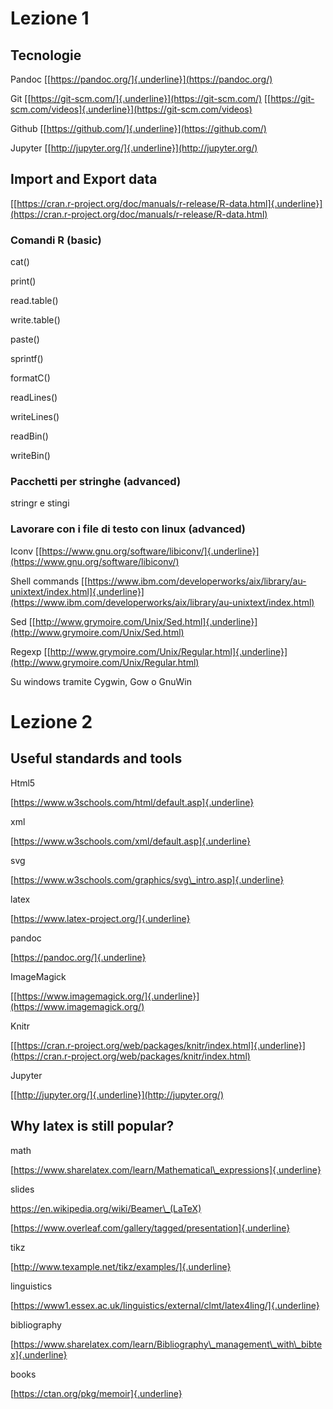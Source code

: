 Lezione 1
=========

Tecnologie 
-----------

Pandoc [[https://pandoc.org/]{.underline}](https://pandoc.org/)

Git [[https://git-scm.com/]{.underline}](https://git-scm.com/)
[[https://git-scm.com/videos]{.underline}](https://git-scm.com/videos)

Github [[https://github.com/]{.underline}](https://github.com/)

Jupyter [[http://jupyter.org/]{.underline}](http://jupyter.org/)

Import and Export data
----------------------

[[https://cran.r-project.org/doc/manuals/r-release/R-data.html]{.underline}](https://cran.r-project.org/doc/manuals/r-release/R-data.html)

### Comandi R (basic)

cat()

print()

read.table()

write.table()

paste()

sprintf()

formatC()

readLines()

writeLines()

readBin()

writeBin()

### Pacchetti per stringhe (advanced)

stringr e stingi

### Lavorare con i file di testo con linux (advanced)

Iconv
[[https://www.gnu.org/software/libiconv/]{.underline}](https://www.gnu.org/software/libiconv/)

Shell commands
[[https://www.ibm.com/developerworks/aix/library/au-unixtext/index.html]{.underline}](https://www.ibm.com/developerworks/aix/library/au-unixtext/index.html)

Sed
[[http://www.grymoire.com/Unix/Sed.html]{.underline}](http://www.grymoire.com/Unix/Sed.html)

Regexp
[[http://www.grymoire.com/Unix/Regular.html]{.underline}](http://www.grymoire.com/Unix/Regular.html)

Su windows tramite Cygwin, Gow o GnuWin

Lezione 2
=========

Useful standards and tools
--------------------------

Html5

[https://www.w3schools.com/html/default.asp]{.underline}

xml

[https://www.w3schools.com/xml/default.asp]{.underline}

svg

[https://www.w3schools.com/graphics/svg\_intro.asp]{.underline}

latex

[https://www.latex-project.org/]{.underline}

pandoc

[https://pandoc.org/]{.underline}

ImageMagick

[[https://www.imagemagick.org/]{.underline}](https://www.imagemagick.org/)

Knitr

[[https://cran.r-project.org/web/packages/knitr/index.html]{.underline}](https://cran.r-project.org/web/packages/knitr/index.html)

Jupyter

[[http://jupyter.org/]{.underline}](http://jupyter.org/)

Why latex is still popular?
---------------------------

math

[https://www.sharelatex.com/learn/Mathematical\_expressions]{.underline}

slides

https://en.wikipedia.org/wiki/Beamer\_(LaTeX)

[https://www.overleaf.com/gallery/tagged/presentation]{.underline}

tikz

[http://www.texample.net/tikz/examples/]{.underline}

linguistics

[https://www1.essex.ac.uk/linguistics/external/clmt/latex4ling/]{.underline}

bibliography

[https://www.sharelatex.com/learn/Bibliography\_management\_with\_bibtex]{.underline}

books

[https://ctan.org/pkg/memoir]{.underline}
